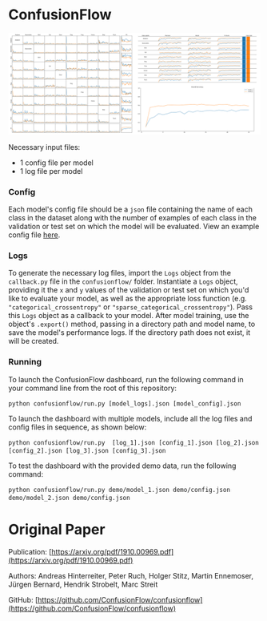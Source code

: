 # ConfusionFlow

![ConfusionFlow Dashboard](https://github.com/haydenedelson/ConfusionFlowProject/blob/main/static/Screen%20Shot%202022-05-04%20at%205.09.45%20PM.png)

Necessary input 
files: 
- 1 config file per model
- 1 log file per model

### Config
Each model's config file should be a `json` file containing the name of each class in the dataset along with the number of examples of each class in the validation or test set on which the model will be evaluated. View an example config file [here](https://github.com/haydenedelson/ConfusionFlowProject/blob/main/config.json). 

### Logs
To generate the necessary log files, import the `Logs` object from the `callback.py` file in the `confusionflow/` folder. Instantiate a `Logs` object, providing it the `x` and `y` values of the validation or test set on which you'd like to evaluate your model, as well as the appropriate loss function (e.g. `"categorical_crossentropy"` or `"sparse_categorical_crossentropy"`). Pass this `Logs` object as a callback to your model. After model training, use the object's `.export()` method, passing in a directory path and model name, to save the model's performance logs. If the directory path does not exist, it will be created.

### Running
To launch the ConfusionFlow dashboard, run the following command in your command line from the root of this repository:
```
python confusionflow/run.py [model_logs].json [model_config].json
```

To launch the dashboard with multiple models, include all the log files and config files in sequence, as shown below:
```
python confusionflow/run.py  [log_1].json [config_1].json [log_2].json [config_2].json [log_3].json [config_3].json
```

To test the dashboard with the provided demo data, run the following command:
```
python confusionflow/run.py demo/model_1.json demo/config.json demo/model_2.json demo/config.json
```

# Original Paper

Publication: [https://arxiv.org/pdf/1910.00969.pdf](https://arxiv.org/pdf/1910.00969.pdf)

Authors: Andreas Hinterreiter, Peter Ruch, Holger Stitz, Martin Ennemoser, Jürgen Bernard, Hendrik Strobelt, Marc Streit

GitHub: [https://github.com/ConfusionFlow/confusionflow](https://github.com/ConfusionFlow/confusionflow)
